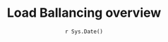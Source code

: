 ---
title: "Load Ballancing overview"
date: "`r Sys.Date()`"
weight: 1
chapter: false
pre: "<b> 3.1 </b>"
---